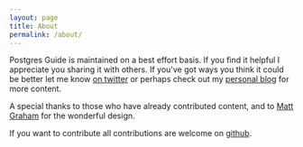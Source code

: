 ```yaml
---
layout: page
title: About
permalink: /about/
---
```


Postgres Guide is maintained on a best effort basis. If you find it helpful I appreciate you sharing it with others. If you've got ways you think it could be better let me know [on twitter](http://www.twitter.com/craigkerstiens) or perhaps check out my [personal blog](http://www.craigkerstiens.com) for more content.

A special thanks to those who have already contributed content, and to [Matt Graham](http://www.twitter.com/michigangraham) for the wonderful design.

If you want to contribute all contributions are welcome on [github](https://github.com/craigkerstiens/postgresguide.com).